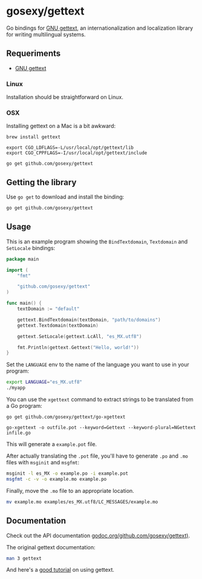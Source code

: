 # gosexy/gettext

Go bindings for [GNU gettext][1], an internationalization and localization
library for writing multilingual systems.

## Requeriments

* [GNU gettext][1]

### Linux

Installation should be straightforward on Linux.

### OSX

Installing gettext on a Mac is a bit awkward:

```
brew install gettext

export CGO_LDFLAGS=-L/usr/local/opt/gettext/lib
export CGO_CPPFLAGS=-I/usr/local/opt/gettext/include

go get github.com/gosexy/gettext
```

## Getting the library

Use `go get` to download and install the binding:

```sh
go get github.com/gosexy/gettext
```

## Usage

This is an example program showing the `BindTextdomain`, `Textdomain` and
`SetLocale` bindings:

```go
package main

import (
	"fmt"

	"github.com/gosexy/gettext"
)

func main() {
	textDomain := "default"

	gettext.BindTextdomain(textDomain, "path/to/domains")
	gettext.Textdomain(textDomain)

	gettext.SetLocale(gettext.LcAll, "es_MX.utf8")

	fmt.Println(gettext.Gettext("Hello, world!"))
}
```

Set the `LANGUAGE` env to the name of the language you want to use in your
program:

```sh
export LANGUAGE="es_MX.utf8"
./myapp
```

You can use the `xgettext` command to extract strings to be translated from a
Go program:

```
go get github.com/gosexy/gettext/go-xgettext

go-xgettext -o outfile.pot --keyword=Gettext --keyword-plural=NGettext infile.go
```

This will generate a `example.pot` file.

After actually translating the `.pot` file, you'll have to generate `.po` and
`.mo` files with `msginit` and `msgfmt`:

```sh
msginit -l es_MX -o example.po -i example.pot
msgfmt -c -v -o example.mo example.po
```

Finally, move the `.mo` file to an appropriate location.

```sh
mv example.mo examples/es_MX.utf8/LC_MESSAGES/example.mo
```

## Documentation

Check out the API documentation [godoc.org/github.com/gosexy/gettext)](http://godoc.org/github.com/gosexy/gettext).

The original gettext documentation:

```sh
man 3 gettext
```

And here's a [good tutorial][2] on using gettext.

[1]: http://www.gnu.org/software/gettext/
[2]: http://oriya.sarovar.org/docs/gettext_single.html

